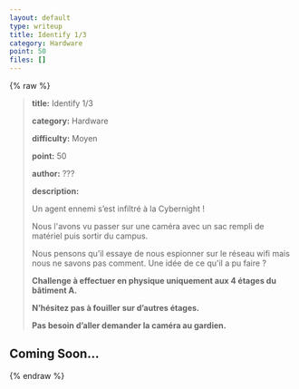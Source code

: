```yaml
---
layout: default
type: writeup
title: Identify 1/3
category: Hardware
point: 50
files: []
---
```


{% raw %}
> **title:** Identify 1/3
>
> **category:** Hardware
>
> **difficulty:** Moyen
>
> **point:** 50
>
> **author:** ???
>
> **description:**
>
> Un agent ennemi s’est infiltré à la Cybernight !  
>
> Nous l'avons vu passer sur une caméra avec un sac rempli de matériel puis sortir du campus.     
>
> Nous pensons qu’il essaye de nous espionner sur le réseau wifi mais nous ne savons pas comment. Une idée de ce qu'il a pu faire ? 
>
> **Challenge à effectuer en physique uniquement aux 4 étages du bâtiment A.**  
>
> **N’hésitez pas à fouiller sur d’autres étages.**  
>
> **Pas besoin d’aller demander la caméra au gardien.**

## Coming Soon...

{% endraw %}
